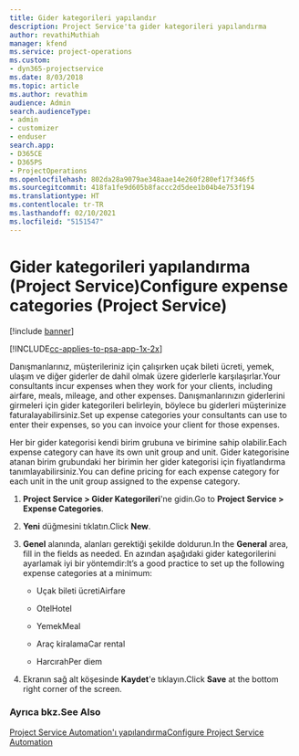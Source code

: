 ```yaml
---
title: Gider kategorileri yapılandır
description: Project Service'ta gider kategorileri yapılandırma
author: revathiMuthiah
manager: kfend
ms.service: project-operations
ms.custom:
- dyn365-projectservice
ms.date: 8/03/2018
ms.topic: article
ms.author: revathim
audience: Admin
search.audienceType:
- admin
- customizer
- enduser
search.app:
- D365CE
- D365PS
- ProjectOperations
ms.openlocfilehash: 802da28a9079ae348aae14e260f280ef17f346f5
ms.sourcegitcommit: 418fa1fe9d605b8faccc2d5dee1b04b4e753f194
ms.translationtype: HT
ms.contentlocale: tr-TR
ms.lasthandoff: 02/10/2021
ms.locfileid: "5151547"
---
```

# <a name="configure-expense-categories-project-service"></a><span data-ttu-id="dae1e-103">Gider kategorileri yapılandırma (Project Service)</span><span class="sxs-lookup"><span data-stu-id="dae1e-103">Configure expense categories (Project Service)</span></span>

[!include [banner](../includes/psa-now-project-operations.md)]

[!INCLUDE[cc-applies-to-psa-app-1x-2x](../includes/cc-applies-to-psa-app-1x-2x.md)]

<span data-ttu-id="dae1e-104">Danışmanlarınız, müşterileriniz için çalışırken uçak bileti ücreti, yemek, ulaşım ve diğer giderler de dahil olmak üzere giderlerle karşılaşırlar.</span><span class="sxs-lookup"><span data-stu-id="dae1e-104">Your consultants incur expenses when they work for your clients, including airfare, meals, mileage, and other expenses.</span></span> <span data-ttu-id="dae1e-105">Danışmanlarınızın giderlerini girmeleri için gider kategorileri belirleyin, böylece bu giderleri müşterinize faturalayabilirsiniz.</span><span class="sxs-lookup"><span data-stu-id="dae1e-105">Set up expense categories your consultants can use to enter their expenses, so you can invoice your client for those expenses.</span></span>  
  
<span data-ttu-id="dae1e-106">Her bir gider kategorisi kendi birim grubuna ve birimine sahip olabilir.</span><span class="sxs-lookup"><span data-stu-id="dae1e-106">Each expense category can have its own unit group and unit.</span></span> <span data-ttu-id="dae1e-107">Gider kategorisine atanan birim grubundaki her birimin her gider kategorisi için fiyatlandırma tanımlayabilirsiniz.</span><span class="sxs-lookup"><span data-stu-id="dae1e-107">You can define pricing for each expense category for each unit in the unit group assigned to the expense category.</span></span>  
  
1.  <span data-ttu-id="dae1e-108">**Project Service > Gider Kategorileri**'ne gidin.</span><span class="sxs-lookup"><span data-stu-id="dae1e-108">Go to **Project Service > Expense Categories**.</span></span>  
  
2.  <span data-ttu-id="dae1e-109">**Yeni** düğmesini tıklatın.</span><span class="sxs-lookup"><span data-stu-id="dae1e-109">Click **New**.</span></span>  
  
3.  <span data-ttu-id="dae1e-110">**Genel** alanında, alanları gerektiği şekilde doldurun.</span><span class="sxs-lookup"><span data-stu-id="dae1e-110">In the **General** area, fill in the fields as needed.</span></span> <span data-ttu-id="dae1e-111">En azından aşağıdaki gider kategorilerini ayarlamak iyi bir yöntemdir:</span><span class="sxs-lookup"><span data-stu-id="dae1e-111">It’s a good practice to set up the following expense categories at a minimum:</span></span>  
  
    -   <span data-ttu-id="dae1e-112">Uçak bileti ücreti</span><span class="sxs-lookup"><span data-stu-id="dae1e-112">Airfare</span></span>  
  
    -   <span data-ttu-id="dae1e-113">Otel</span><span class="sxs-lookup"><span data-stu-id="dae1e-113">Hotel</span></span>  
  
    -   <span data-ttu-id="dae1e-114">Yemek</span><span class="sxs-lookup"><span data-stu-id="dae1e-114">Meal</span></span>  
  
    -   <span data-ttu-id="dae1e-115">Araç kiralama</span><span class="sxs-lookup"><span data-stu-id="dae1e-115">Car rental</span></span>  
  
    -   <span data-ttu-id="dae1e-116">Harcırah</span><span class="sxs-lookup"><span data-stu-id="dae1e-116">Per diem</span></span>  
  
4.  <span data-ttu-id="dae1e-117">Ekranın sağ alt köşesinde **Kaydet**'e tıklayın.</span><span class="sxs-lookup"><span data-stu-id="dae1e-117">Click **Save** at the bottom right corner of the screen.</span></span>  
  
### <a name="see-also"></a><span data-ttu-id="dae1e-118">Ayrıca bkz.</span><span class="sxs-lookup"><span data-stu-id="dae1e-118">See Also</span></span>  
 [<span data-ttu-id="dae1e-119">Project Service Automation'ı yapılandırma</span><span class="sxs-lookup"><span data-stu-id="dae1e-119">Configure Project Service Automation</span></span>](../psa/configure.md)
